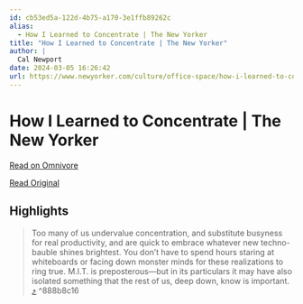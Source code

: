 ```yaml
---
id: cb53ed5a-122d-4b75-a170-3e1ffb89262c
alias:
  - How I Learned to Concentrate | The New Yorker
title: "How I Learned to Concentrate | The New Yorker"
author: |
  Cal Newport
date: 2024-03-05 16:26:42
url: https://www.newyorker.com/culture/office-space/how-i-learned-to-concentrate
---
```


# How I Learned to Concentrate | The New Yorker

[Read on Omnivore](https://omnivore.app/me/https-www-newyorker-com-culture-office-space-how-i-learned-to-co-18e0f703827)

[Read Original](https://www.newyorker.com/culture/office-space/how-i-learned-to-concentrate)

## Highlights

> Too many of us undervalue concentration, and substitute busyness for real productivity, and are quick to embrace whatever new techno-bauble shines brightest. You don’t have to spend hours staring at whiteboards or facing down monster minds for these realizations to ring true. M.I.T. is preposterous—but in its particulars it may have also isolated something that the rest of us, deep down, know is important. [⤴️](https://omnivore.app/me/https-www-newyorker-com-culture-office-space-how-i-learned-to-co-18e0f703827#888b8c16-ee09-4241-81b7-447c0c4288c3)  ^888b8c16

